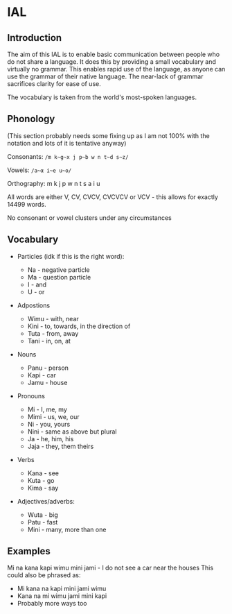 # IAL

## Introduction

The aim of this IAL is to enable basic communication between people who do not share a language. It does this by providing a small vocabulary and virtually no grammar. This enables rapid use of the language, as anyone can use the grammar of their native language. The near-lack of grammar sacrifices clarity for ease of use.

The vocabulary is taken from the world's most-spoken languages.

## Phonology

(This section probably needs some fixing up as I am not 100% with the notation and lots of it is tentative anyway)

Consonants: ```/m k~g~x j p~b w n t~d s~z/```

Vowels: ```/a~α i~e u~o/```

Orthography: m k j p w n t s a i u

All words are either V, CV, CVCV, CVCVCV or VCV - this allows for exactly 14499 words.

No consonant or vowel clusters under any circumstances

## Vocabulary

- Particles (idk if this is the right word):
  - Na - negative particle
  - Ma - question particle
  - I - and
  - U - or
  
- Adpostions
   - Wimu - with, near
   - Kini - to, towards, in the direction of
   - Tuta - from, away
   - Tani - in, on, at
   
- Nouns
    - Panu - person
    - Kapi - car
    - Jamu - house
    
- Pronouns
  - Mi - I, me, my
  - Mimi - us, we, our
  - Ni - you, yours
  - Nini - same as above but plural
  - Ja - he, him, his
  - Jaja - they, them theirs
  
- Verbs
   - Kana - see
   - Kuta - go
   - Kima - say
   
 - Adjectives/adverbs:
    - Wuta - big
    - Patu - fast
    - Mini - many, more than one
   
## Examples

Mi na kana kapi wimu mini jami - I do not see a car near the houses
This could also be phrased as:

 - Mi kana na kapi mini jami wimu
 - Kana na mi wimu jami mini kapi
 - Probably more ways too
